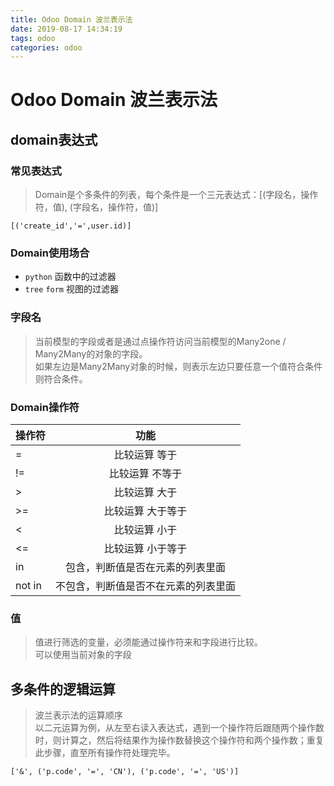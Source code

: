 ```yaml
---
title: Odoo Domain 波兰表示法
date: 2019-08-17 14:34:19
tags: odoo
categories: odoo
---
```

# Odoo Domain 波兰表示法

## domain表达式

### 常见表达式

> Domain是个多条件的列表，每个条件是一个三元表达式：[(字段名，操作符，值), (字段名，操作符，值)]

`[('create_id','=',user.id)]`

### Domain使用场合

* `python` 函数中的过滤器
* `tree` `form` 视图的过滤器

###  字段名
> 当前模型的字段或者是通过点操作符访问当前模型的Many2one / Many2Many的对象的字段。  
> 如果左边是Many2Many对象的时候，则表示左边只要任意一个值符合条件则符合条件。

### Domain操作符

操作符|功能
--|:--:
=|比较运算 等于
!=|比较运算 不等于
>|比较运算 大于
>=|比较运算 大于等于
<|比较运算 小于
<=|比较运算 小于等于
in|包含，判断值是否在元素的列表里面
not in| 不包含，判断值是否不在元素的列表里面

### 值

> 值进行筛选的变量，必须能通过操作符来和字段进行比较。  
> 可以使用当前对象的字段

## 多条件的逻辑运算
> 波兰表示法的运算顺序  
> 以二元运算为例，从左至右读入表达式，遇到一个操作符后跟随两个操作数时，则计算之，然后将结果作为操作数替换这个操作符和两个操作数；重复此步骤，直至所有操作符处理完毕。

```
['&', ('p.code', '=', 'CN'), ('p.code', '=', 'US')]
```
